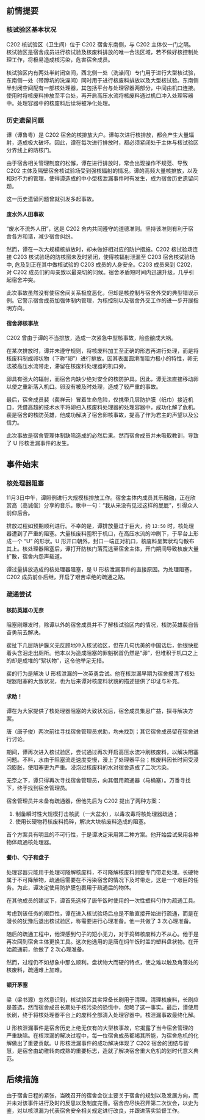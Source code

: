 ## 前情提要

### 核试验区基本状况

C202 核试验区（卫生间）位于 C202 宿舍东南侧，与 C202 主体仅一门之隔。核试验区是宿舍成员进行核试验及核废料排放的唯一合法区域，若不做好核控制处理工作，将极易造成核污染，危害宿舍成员。

核试验区内有两处半封闭空间，西北侧一处（洗澡间）专门用于进行大型核试验，东南侧一处（带蹲坑的洗澡间）同时用于进行核废料排放以及大型核试验。东南侧半封闭空间配有一部核处理器，其包括平台与处理容器两部分，中间由机口连接。使用时将核废料排放至平台处，再开启高压水流将核废料通过机口冲入处理容器中。处理容器中的核废料后续将被净化处理。

### 历史遗留问题

谭（谭鲁粤）是 C202 宿舍的核排放大户。谭每次进行核排放，都会产生大量辐射，造成极大破坏。因此，谭在每次进行排放时，都必须紧闭处于主体与核试验区分界线上的防核门。

由于宿舍相关管理制度的松懈，谭在进行排放时，常会出现操作不规范、导致 C202 主体及隔壁宿舍核试验场受到强核辐射的情况。谭的高频大量核排放，以及相对不力的管理，使得谭造成的中小型核泄漏事件时有发生，成为宿舍历史遗留问题。

这一历史遗留问题曾就引发多起事故。

#### 废水外人田事故

“废水不流外人田”，这是 C202 舍内共同遵守的道德准则。坚持该准则有利于宿舍各方和谐，减少宿舍纠纷。

然而，谭在一次大规模核排放时，却未做好相对应的防护措施。C202 核试验场连接 C203 核试验场的防核窗未及时紧闭，使得核辐射泄漏至 C203 宿舍核试验场中, 危及到正在其中做核试验的 C203 成员的人身安全。C203 成员来到 C202，对 C202 成员们的母亲致以最亲切的问候。宿舍矛盾短时间内迅速升级，几乎引起宿舍冲突。

此次事故虽然没有使宿舍间关系极度恶化，但却是核控制与宿舍外交的典型错误示例。它警示宿舍成员加强体制内管理，为核控制以及宿舍外交工作的进一步开展指明方向。

#### 宿舍卵核事故

C202 曾由于谭的不当排放，造成一次紧急中型核事故，险些酿成大祸。

在某次排放时，谭并未遵守规则，将核废料加工至正确的形态再进行处理，而是将核废料制成卵状物（下称“卵”）进行排放。因其表面圆滑而阻力极小的特性，卵无法被高压水流带走，滞留在核废料处理器的机口旁。

卵具有强大的辐射，而宿舍内缺少绝对安全的核防护具。因此，谭无法直接移动卵以使之重新落入机口。卵没有被及时处理，造成了较严重的事故。

最后，宿舍成员裴（裴祥云）冒着生命危险，仅携带几层防护膜（纸巾）接近机口，凭借高超的技术水平将卵扫入核废料处理器的处理容器中，成功化解了危机。裴是宿舍的核防英雄，他成功解决了宿舍卵核事故，提高了作为君主的声望以及公信力。

此次事故是宿舍管理体制缺陷造成的必然后果。然而宿舍成员并未吸取教训，导致了 U 形核泄漏事件的发生。

## 事件始末

### 核处理器阻塞

11月3日中午，谭照例进行大规模核排放工作。宿舍主体内成员其乐融融，正在欣赏高（高诚俊）分享的音乐。歌中一句：“我从来没有见过这样的屁屁”，引得众人前仰后合。

排放过程如预期顺利进行。不幸的是，谭排放量过于巨大，约 `12:50` 时，核处理器遭到了严重的阻塞。大量核废料囤积于机口，在高压水流的冲刷下，于平台上形成一个 “U” 的形状。U 形开口朝外，封口一端正对机口，核废料呈絮状均匀散布其上。核处理器阻塞后，谭打开防核门落荒逃至宿舍主体，开门期间导致核废大量扩散，宿舍内怨声载道。

谭过量排放造成的核处理器阻塞，是 U 形核泄漏事件的直接原因。为处理阻塞，C202 成员前仆后继，开启了艰苦卓绝的疏通之路。

### 疏通尝试

#### 核防英雄の无奈

阻塞刚爆发时，除谭以外的宿舍成员并不了解核试验区内的情况，核防英雄裴自告奋勇前去解决。

裴扯下几层防护膜义无反顾地冲入核试验区，但在几句优美的中国话后，他很快摇着头含泪走出厕所。他本以为造成阻塞的罪魁祸首仍然是“卵”，但堆积于机口之上的却是成堆的“絮状物”，这令他举足无措。

裴的行为是解决 U 形核泄漏的一次英勇尝试。他在核泄漏早期为宿舍摸清了核处理器阻塞的大致状况，也为后来谭对核废料状貌的描述提供了印证与补充。

#### 求助！

谭在为大家提供了核处理器阻塞的大致状况后，宿舍成员集思广益，探寻解决方案。

唐（唐子俊）两次前往寻找宿舍管理员求助，均未找到；其它宿舍成员留在宿舍进行讨论。

期间，谭再次进入核试验区，尝试通过再次开启高压水流冲刷核废料，以解决阻塞问题。不料，水由于阻塞流走速度变慢，漫上了处理器平台；核废料因长时间受浸泡膨胀，使阻塞更为严重。浸泡过核废料的水对宿舍造成了二次污染。

无奈之下，谭只得再次寻找宿舍管理员，向其借用疏通器（马桶塞）。万番寻找下，终于找到宿舍管理员。

宿舍管理员并未备有疏通器，但他先后为 C202 提出了两种方案：

1. 制备瞬时性大规模打击核武（一大盆水），以毒攻毒将核处理器疏通；
2. 使用长硬物将核废料捣碎，解决大块核废料造成的阻塞。

首个方案具有明显的不可行性，于是谭决定采用第二种方案。他开始尝试采用各种物体疏通核处理器。

#### 餐巾、勺子和盘子

处理容器只能用于处理可降解核废料，不可降解核废料则要专门带走处理。长硬物属于不可降解物，疏通后需要在不污染宿舍的情况下及时带走，这是一个艰巨的任务。为此，谭决定使用防护膜包裹用于疏通后的物体。

在其他成员的建议下，谭首先选择了唐午饭时使用的一次性塑料勺作为疏通工具。

考虑到该任务的艰巨性，谭在进入核试验场后总是不敢直接开始进行疏通，而是在漫长的犹豫后退出核试验区，称需要进行心理准备。他一共做了 3 次心理准备。

随后的疏通工程中，他深感到勺子的短小无力，对于捣碎核废料力不从心。他于是再次回到宿舍主体更换工具。这次他选用的是唐在焖午饭时盖的塑料盘状物。在开始疏通前，他做了 2 次心理准备。

然而，过程仍不如想象中那么顺利。盘状物大而硬的特点，使之难以触及角落处的核废料，疏通难上加难。

#### 顿开茅塞

梁（梁书源）忽然意识到，核试验区其实常备长刷用于清理。清理核废料，长刷应是首选，然而宿舍成员长期处于核污染的恐慌中，忽略了这一事实。最后，谭使用长刷，终于将核处理器平台上的废料全部清入处理容器中。核泄漏事故最终化解。

U 形核泄漏事件是宿舍历史上绝无仅有的大型核事故，它揭露了当今宿舍管理的严重缺陷。在核泄漏的解决过程中，每一位宿舍成员都竭其所能，为宿舍危机的化解做出了重要贡献。U 形核泄漏事件的成功解决体现了 C202 宿舍的团结与智慧，是宿舍由幼稚转向成熟的重要标志，造就了解决宿舍重大危机的划时代意义典范。

## 后续措施

由于宿舍日程的紧张，当晚召开的宿舍会议主要关于宿舍的规划以及发展方向，而并未对该事件进行及时的反思以及制度完善。宿舍应尽快召开第二次议会，以史为鉴，对以核泄漏为代表宿舍安全相关规定进行改良，并跟进落实监督工作。